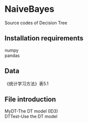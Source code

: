 # NaiveBayes
Source codes of Decision Tree

## Installation requirements
numpy<br>
pandas<br>

## Data
《统计学习方法》表5.1

## File introduction
MyDT-The DT model (ID3) <br>
DTTest-Use the DT model
